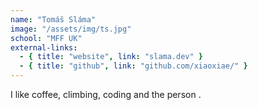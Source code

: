 ```yaml
---
name: "Tomáš Sláma"
image: "/assets/img/ts.jpg"
school: "MFF UK"
external-links:
  - { title: "website", link: "slama.dev" }
  - { title: "github", link: "github.com/xiaoxiae/" }
---
```


I like coffee, climbing, coding and the person <span class="tom-text"></span>.
